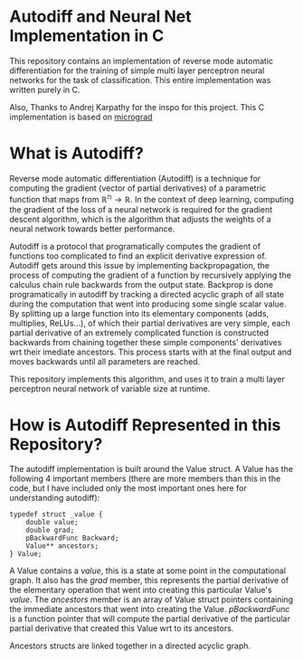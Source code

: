 # Autodiff and Neural Net Implementation in C

This repository contains an implementation of reverse mode automatic differentiation for the training of simple multi layer perceptron neural networks for the task of classification. This entire implementation was written purely in C. 

Also, Thanks to Andrej Karpathy for the inspo for this project. This C implementation is based on [micrograd](https://github.com/karpathy/micrograd) 

# What is Autodiff?

Reverse mode automatic differentiation (Autodiff) is a technique for computing the gradient (vector of partial derivatives) of a parametric function that maps from $\mathbb{R^n} \rightarrow \mathbb{R}$. In the context of deep learning, computing the gradient of the loss of a neural network is required for the gradient descent algorithm, which is the algorithm that adjusts the weights of a neural network towards better performance.

Autodiff is a protocol that programatically computes the gradient of functions too complicated to find an explicit derivative expression of. Autodiff gets around this issue by implementing backpropagation, the process of computing the gradient of a function by recursively applying the calculus chain rule backwards from the output state. Backprop is done programatically in autodiff by tracking a directed acyclic graph of all state during the computation that went into producing some single scalar value. By splitting up a large function into its elementary components (adds, multiplies, ReLUs...), of which their partial derivatives are very simple, each partial derivative of an extremely complicated function is constructed backwards from chaining together these simple components' derivatives wrt their imediate ancestors. This process starts with at the final output and moves backwards until all parameters are reached.

This repository implements this algorithm, and uses it to train a multi layer perceptron neural network of variable size at runtime. 

# How is Autodiff Represented in this Repository?

The autodiff implementation is built around the Value struct. A Value has the following 4 important members (there are more members than this in the code, but I have included only the most important ones here for understanding autodiff):

    typedef struct _value {
        double value;             
        double grad;              
        pBackwardFunc Backward; 
        Value** ancestors;
    } Value;

A Value contains a *value*, this is a state at some point in the computational graph. It also has the *grad* member, this represents the partial derivative of the elementary operation that went into creating this particular Value's *value*. The *ancestors* member is an array of Value struct pointers containing the immediate ancestors that went into creating the Value. *pBackwardFunc* is a function pointer that will compute the partial derivative of the particular partial derivative that created this Value wrt to its ancestors. 

Ancestors structs are linked together in a directed acyclic graph.